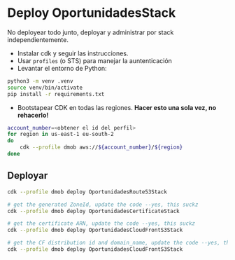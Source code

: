 
# Deploy OportunidadesStack

No deployear todo junto, deployar y administrar por stack independientemente.

- Instalar cdk y seguir las instrucciones.
- Usar `profiles` (o STS) para manejar la auntenticación
- Levantar el entorno de Python:

```bash
python3 -m venv .venv
source venv/bin/activate
pip install -r requirements.txt
```

- Bootstapear CDK en todas las regiones. **Hacer esto una sola vez, no rehacerlo!**


```sh
account_number=<obtener el id del perfil>
for region in us-east-1 eu-south-2
do
	cdk --profile dmob aws://${account_number}/${region}
done
```

## Deployar

```sh
cdk --profile dmob deploy OportunidadesRoute53Stack

# get the generated ZoneId, update the code --yes, this suckz
cdk --profile dmob deploy OportunidadesCertificateStack

# get the certificate ARN, update the code --yes, this suckz
cdk --profile dmob deploy OportunidadesCloudFrontS3Stack

# get the CF distribution id and domain_name, update the code --yes, this suckz
cdk --profile dmob deploy OportunidadesCloudFrontS3Stack
```
